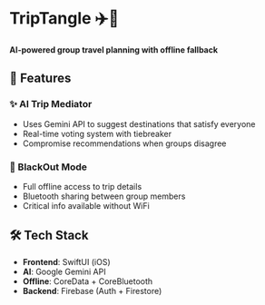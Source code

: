 # TripTangle ✈️🌴

**AI-powered group travel planning with offline fallback**

## 🚀 Features

### ✨ AI Trip Mediator
- Uses Gemini API to suggest destinations that satisfy everyone
- Real-time voting system with tiebreaker
- Compromise recommendations when groups disagree

### 📴 BlackOut Mode
- Full offline access to trip details
- Bluetooth sharing between group members
- Critical info available without WiFi

## 🛠️ Tech Stack

- **Frontend**: SwiftUI (iOS)
- **AI**: Google Gemini API
- **Offline**: CoreData + CoreBluetooth
- **Backend**: Firebase (Auth + Firestore)
